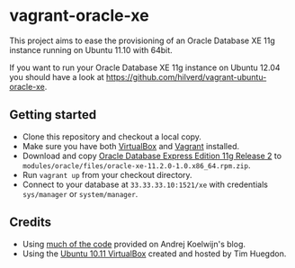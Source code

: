 vagrant-oracle-xe
=================

This project aims to ease the provisioning of an Oracle Database XE 11g instance running on Ubuntu 11.10 with 64bit.

If you want to run your Oracle Database XE 11g instance on Ubuntu 12.04 you should have a look at https://github.com/hilverd/vagrant-ubuntu-oracle-xe.

Getting started
---------------

* Clone this repository and checkout a local copy.
* Make sure you have both [VirtualBox](https://www.virtualbox.org) and [Vagrant](http://vagrantup.com) installed.
* Download and copy [Oracle Database Express Edition 11g Release 2](http://www.oracle.com/technetwork/database/express-edition/downloads/index.html) to `modules/oracle/files/oracle-xe-11.2.0-1.0.x86_64.rpm.zip`.
* Run `vagrant up` from your checkout directory.
* Connect to your database at `33.33.33.10:1521/xe` with credentials `sys/manager` or `system/manager`.

Credits
-------

* Using [much of the code](http://www.andrejkoelewijn.com/wp/2012/02/28/oracle-xe-on-ubuntu-using-vagrant-and-puppet/) provided on Andrej Koelwijn's blog.
* Using the [Ubuntu 10.11 VirtualBox](http://timhuegdon.com/vagrant-boxes/ubuntu-11.10.box) created and hosted by Tim Huegdon.
